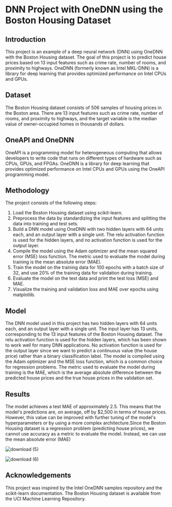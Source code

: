 # DNN Project with OneDNN using the Boston Housing Dataset

## Introduction
This project is an example of a deep neural network (DNN) using OneDNN with the Boston Housing dataset. The goal of this project is to predict house prices based on 13 input features such as crime rate, number of rooms, and proximity to highways. OneDNN (formerly known as Intel MKL-DNN) is a library for deep learning that provides optimized performance on Intel CPUs and GPUs.

## Dataset
The Boston Housing dataset consists of 506 samples of housing prices in the Boston area. There are 13 input features such as crime rate, number of rooms, and proximity to highways, and the target variable is the median value of owner-occupied homes in thousands of dollars.

## OneAPI and OneDNN
OneAPI is a programming model for heterogeneous computing that allows developers to write code that runs on different types of hardware such as CPUs, GPUs, and FPGAs. OneDNN is a library for deep learning that provides optimized performance on Intel CPUs and GPUs using the OneAPI programming model.

## Methodology
The project consists of the following steps:

1) Load the Boston Housing dataset using scikit-learn.
2) Preprocess the data by standardizing the input features and splitting the data into training and test sets.
3) Build a DNN model using OneDNN with two hidden layers with 64 units each, and an output layer with a single unit. The relu activation function is used for the hidden  layers, and no activation function is used for the output layer.
4) Compile the model using the Adam optimizer and the mean squared error (MSE) loss function. The metric used to evaluate the model during training is the mean absolute error (MAE).
5) Train the model on the training data for 100 epochs with a batch size of 32, and use 20% of the training data for validation during training.
6) Evaluate the model on the test data and print the test loss (MSE) and MAE.
7) Visualize the training and validation loss and MAE over epochs using matplotlib.

## Model
The DNN model used in this project has two hidden layers with 64 units each, and an output layer with a single unit. The input layer has 13 units, corresponding to the 13 input features of the Boston Housing dataset. The relu activation function is used for the hidden layers, which has been shown to work well for many DNN applications. No activation function is used for the output layer since we want to predict a continuous value (the house price) rather than a binary classification label. The model is compiled using the Adam optimizer and the MSE loss function, which is a common choice for regression problems. The metric used to evaluate the model during training is the MAE, which is the average absolute difference between the predicted house prices and the true house prices in the validation set.

## Results
The model achieves a test MAE of approximately 2.5. This means that the model's predictions are, on average, off by $2,500 in terms of house prices. However, this value can be improved with further tuning of the model's hyperparameters or by using a more complex architecture.Since the Boston Housing dataset is a regression problem (predicting house prices), we cannot use accuracy as a metric to evaluate the model. Instead, we can use the mean absolute error (MAE)

![download (5)](https://user-images.githubusercontent.com/111365771/224477784-58873edc-6f70-40f8-9350-fe36ee113fe7.png)

![download (6)](https://user-images.githubusercontent.com/111365771/224477785-6b40cf03-559d-4762-ab04-0421f3c61355.png)

## Acknowledgements
This project was inspired by the Intel OneDNN samples repository and the scikit-learn documentation. The Boston Housing dataset is available from the UCI Machine Learning Repository.
